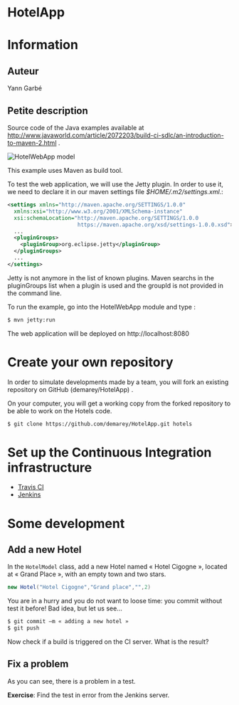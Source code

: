 HotelApp
========

# Information

## Auteur

Yann Garbé

## Petite description

Source code of the Java examples available at http://www.javaworld.com/article/2072203/build-ci-sdlc/an-introduction-to-maven-2.html .

![HotelWebApp model](http://images.techhive.com/images/idge/imported/article/jvw/2005/12/jw-1205-maven3-100156415-orig.gif)

This example uses Maven as build tool.

To test the web application, we will use the Jetty plugin. In order to use it, we need to declare it in our maven settings file *$HOME/.m2/settings.xml*.: 
```xml
<settings xmlns="http://maven.apache.org/SETTINGS/1.0.0"
  xmlns:xsi="http://www.w3.org/2001/XMLSchema-instance"
  xsi:schemaLocation="http://maven.apache.org/SETTINGS/1.0.0
                      https://maven.apache.org/xsd/settings-1.0.0.xsd">
  ...
  <pluginGroups>
    <pluginGroup>org.eclipse.jetty</pluginGroup>
  </pluginGroups>
  ...
</settings>
```
Jetty is not anymore in the list of known plugins. Maven searchs in the pluginGroups list when a plugin is used and the groupId is not provided in the command line.

To run the example, go into the HotelWebApp module and type :
```bash
$ mvn jetty:run
```
The web application will be deployed on http://localhost:8080

#	Create your own repository 
In order to simulate developments made by a team, you will fork an existing repository on GitHub (demarey/HotelApp) .

On your computer, you will get a working copy from the forked repository to be able to work on the Hotels code.
```bash
$ git clone https://github.com/demarey/HotelApp.git hotels
```

# Set up the Continuous Integration infrastructure
* [Travis CI](./travis-ci.md)
* [Jenkins](./jenkins.md)

# Some development
## Add a new Hotel
In the `HotelModel` class, add a new Hotel  named « Hotel Cigogne », located at « Grand Place », with an empty town and two stars.
```java
new Hotel("Hotel Cigogne","Grand place","",2)
```
You are in a hurry and you do not want to loose time: you commit without test it before! Bad idea, but let us see...
```bash
$ git commit –m « adding a new hotel » 
$ git push
```
Now check if a build is triggered on the CI server. What is the result?
## Fix a problem
As you can see, there is a problem in a test.

**Exercise**: Find the test in error from the Jenkins server. 
